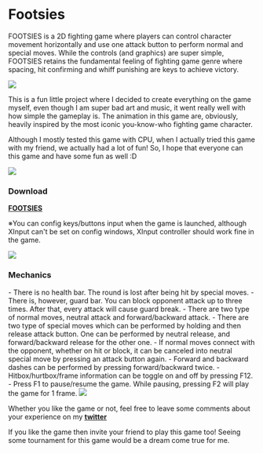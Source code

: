 # Footsies

FOOTSIES is a 2D fighting game where players can control character movement horizontally 
and use one attack button to perform normal and special moves.
While the controls (and graphics) are super simple, 
FOOTSIES retains the fundamental feeling of fighting game genre 
where spacing, hit confirming and whiff punishing are keys to achieve victory.

<img class="row-picture" src="https://hifight.github.io/static/img/footsies/footsies_00.jpg">

This is a fun little project where I decided to create everything on the game myself,
even though I am super bad art and music, it went really well with how simple the gameplay is. 
The animation in this game are, obviously, heavily inspired by the most iconic you-know-who fighting game character.

Although I mostly tested this game with CPU, when I actually tried this game with my friend, 
we actually had a lot of fun! So, I hope that everyone can this game and have some fun as well :D

<img class="row-picture" src="https://hifight.github.io/static/img/footsies/footsies_01.jpg">

<h3>Download</h3> 

<b><u><a href="https://github.com/hifight/Footsies/raw/master/FOOTSIES_20180711.zip" download>FOOTSIES</a></u></b>

※You can config keys/buttons input when the game is launched, although XInput can't be set on config windows, 
XInput controller should work fine in the game.


<img class="row-picture" src="https://hifight.github.io/static/img/footsies/footsies_03.jpg">


<h3>Mechanics</h3> 
- There is no health bar. The round is lost after being hit by special moves.
- There is, however, guard bar. You can block opponent attack up to three times. After that, every attack will cause guard break.
- There are two type of normal moves, neutral attack and forward/backward attack.
- There are two type of special moves which can be performed by holding and then release attack button.
One can be performed by neutral release, and forward/backward release for the other one.
- If normal moves connect with the opponent, whether on hit or block, it can be canceled into neutral special move by pressing an attack button again.
- Forward and backward dashes can be performed by pressing forward/backward twice.
- Hitbox/hurtbox/frame information can be toggle on and off by pressing F12.
- Press F1 to pause/resume the game. While pausing, pressing F2 will play the game for 1 frame.


<img class="row-picture" src="https://hifight.github.io/static/img/footsies/footsies_04.jpg">


Whether you like the game or not, feel free to leave some comments about your experience on my <b><u><a href="https://twitter.com/">twitter</a></u></b>

If you like the game then invite your friend to play this game too! Seeing some tournament for this game would be a dream come true for me.
